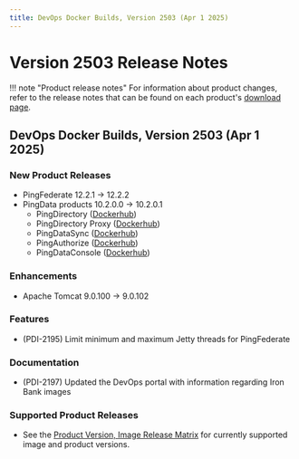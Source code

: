 ```yaml
---
title: DevOps Docker Builds, Version 2503 (Apr 1 2025)
---
```


# Version 2503 Release Notes

!!! note "Product release notes"
For information about product changes, refer to the release notes that can be found on each
product's [download page](https://www.pingidentity.com/en/resources/downloads.html).

## DevOps Docker Builds, Version 2503 (Apr 1 2025)

### New Product Releases

- PingFederate 12.2.1 -> 12.2.2
- PingData products 10.2.0.0 -> 10.2.0.1
    - PingDirectory ([Dockerhub](https://hub.docker.com/r/pingidentity/pingdirectory))
    - PingDirectory Proxy ([Dockerhub](https://hub.docker.com/r/pingidentity/pingdirectoryproxy))
    - PingDataSync ([Dockerhub](https://hub.docker.com/r/pingidentity/pingdatasync))
    - PingAuthorize ([Dockerhub](https://hub.docker.com/r/pingidentity/pingauthorize))
    - PingDataConsole ([Dockerhub](https://hub.docker.com/r/pingidentity/pingdataconsole))

### Enhancements

- Apache Tomcat 9.0.100 -> 9.0.102

### Features

- (PDI-2195) Limit minimum and maximum Jetty threads for PingFederate

### Documentation

- (PDI-2197) Updated the DevOps portal with information regarding Iron Bank images

### Supported Product Releases

- See the [Product Version, Image Release Matrix](../docker-images/productVersionMatrix.md)
  for currently supported image and product versions.

